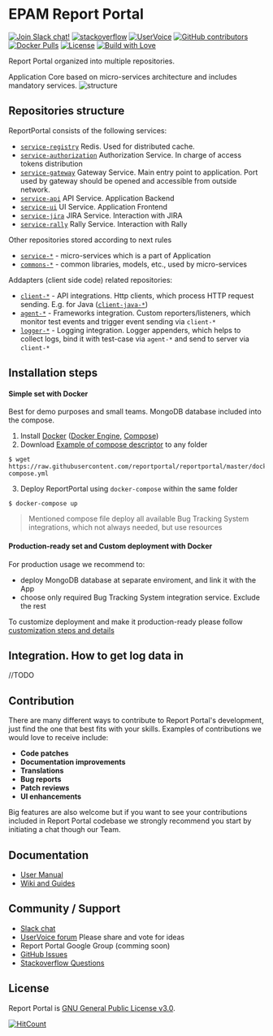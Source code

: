 # EPAM Report Portal
[![Join Slack chat!](https://reportportal-slack-auto.herokuapp.com/badge.svg)](https://reportportal-slack-auto.herokuapp.com)
[![stackoverflow](https://img.shields.io/badge/reportportal-stackoverflow-orange.svg?style=flat)](http://stackoverflow.com/questions/tagged/reportportal)
[![UserVoice](https://img.shields.io/badge/uservoice-vote%20ideas-orange.svg?style=flat)](https://rpp.uservoice.com/forums/247117-report-portal)
[![GitHub contributors](https://img.shields.io/github/contributors/reportportal/reportportal.svg?maxAge=2592000)](https://github.com/reportportal/reportportal)
[![Docker Pulls](https://img.shields.io/docker/pulls/reportportal/service-registry.svg?maxAge=259200)](https://hub.docker.com/u/reportportal/)
[![License](https://img.shields.io/badge/license-GPLv3-blue.svg)](http://www.gnu.org/licenses/gpl-3.0.html)
[![Build with Love](https://img.shields.io/badge/%20%20build%20with%20%20-%E2%9D%A4%EF%B8%8F%E2%80%8D-green.svg)](http://reportportal.io?style=flat)


Report Portal organized into multiple repositories.

Application Core based on micro-services architecture and includes mandatory services.
![structure](https://github.com/reportportal/reportportal/blob/master/public/rp_repo_structure.png)

## Repositories structure

ReportPortal consists of the following services:
- [`service-registry`](https://github.com/reportportal/service-registry) Redis. Used for distributed cache.
- [`service-authorization`](https://github.com/reportportal/service-authorization) Authorization Service. In charge of access tokens distribution
- [`service-gateway`](https://github.com/reportportal/service-gateway) Gateway Service. Main entry point to application. Port used by gateway should be opened and accessible from outside network.
- [`service-api`](https://github.com/reportportal/service-api) API Service. Application Backend
- [`service-ui`](https://github.com/reportportal/service-ui) UI Service. Application Frontend
- [`service-jira`](https://github.com/reportportal/service-jira) JIRA Service. Interaction with JIRA
- [`service-rally`](https://github.com/reportportal/service-rally) Rally Service. Interaction with Rally

Other repositories stored according to next rules
- [`service-*`](https://github.com/reportportal?utf8=%E2%9C%93&query=service-) - micro-services which is a part of Application
- [`commons-*`](https://github.com/reportportal?utf8=%E2%9C%93&query=commons-) - common libraries, models, etc., used by micro-services

Addapters (client side code) related repositories:

- [`client-*`](https://github.com/reportportal?utf8=%E2%9C%93&query=client-) - API integrations. Http clients, which process HTTP request sending. E.g. for Java ([`client-java-*`](https://github.com/reportportal?utf8=%E2%9C%93&query=client-java-))
- [`agent-*`](https://github.com/reportportal?utf8=%E2%9C%93&query=agent-) - Frameworks integration. Custom reporters/listeners, which monitor test events and trigger event sending via `client-*`
- [`logger-*`](https://github.com/reportportal?utf8=%E2%9C%93&query=logger-) - Logging integration. Logger appenders, which helps to collect logs, bind it with test-case via `agent-*` and send to server via `client-*`


## Installation steps

#### Simple set with Docker
Best for demo purposes and small teams. MongoDB database included into the compose.

1. Install [Docker](http://docs-stage.docker.com/engine/installation/) ([Docker Engine](https://docs.docker.com/engine/installation/), [Compose](https://docs.docker.com/compose/install/))
2. Download [Example of compose descriptor](https://github.com/reportportal/reportportal/blob/master/docker-compose.yml) to any folder

  ```Shell
  $ wget https://raw.githubusercontent.com/reportportal/reportportal/master/docker-compose.yml
  ```
3. Deploy ReportPortal using `docker-compose` within the same folder

  ```Shell
  $ docker-compose up 
  ```
  
>Mentioned compose file deploy all available Bug Tracking System integrations, which not always needed, but use resources

#### Production-ready set and Custom deployment with Docker

For production usage we recommend to:
- deploy MongoDB database at separate enviroment, and link it with the App
- choose only required Bug Tracking System integration service. Exclude the rest

To customize deployment and make it production-ready please follow [customization steps and details](https://github.com/reportportal/reportportal/wiki/Production-Ready-set-and-Deployment-Customization)


## Integration. How to get log data in

//TODO

## Contribution

There are many different ways to contribute to Report Portal's development, just find the one that best fits with your skills. Examples of contributions we would love to receive include:

- **Code patches**
- **Documentation improvements**
- **Translations**
- **Bug reports**
- **Patch reviews**
- **UI enhancements**

Big features are also welcome but if you want to see your contributions included in Report Portal codebase we strongly recommend you start by initiating a chat though our Team.

## Documentation

* [User Manual](http://reportportal.io/#documentation)
* [Wiki and Guides](https://github.com/reportportal/reportportal/wiki)


## Community / Support

* [Slack chat](https://reportporal-slack-auto.herokuapp.com)
* [UserVoice forum](https://rpp.uservoice.com/forums/247117-report-portal) Please share and vote for ideas
* Report Portal Google Group (comming soon)
* [GitHub Issues](https://github.com/reportportal/reportportal/issues)
* [Stackoverflow Questions](http://stackoverflow.com/questions/tagged/reportportal)

## License

Report Portal is [GNU General Public License v3.0](http://www.gnu.org/licenses/gpl-3.0.html).

[![HitCount](https://hitt.herokuapp.com/reportportal/reportportal.svg)](https://github.com/reportportal/reportportal)
